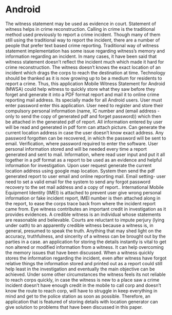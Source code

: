 # Android
The witness statement may be used as evidence in court. Statement of witness helps in crime reconstruction. Calling in crime is the traditional method used previously to report a crime incident. Though many of them still using the traditional way to report the incident, there are a number of people that prefer text based crime reporting. Traditional way of witness statement implementation has some issue regarding witness’s memory and information regarding an incident. In many cases, it have been said that witness statement doesn’t reflect the incident much which made it hard for crime reconstruction. The witness doesn’t knows the exact location of an incident which drags the corps to reach the destination at time. Technology should be thanked as it is now growing up to be a medium for residents to report a crime. Thus, this application Mobile Witness Statement for Android (MWSA) could help witness to quickly store what they saw before they forget and generate it into a PDF format report and mail it to online crime reporting mail address.
Its specially made for all Android users. User must enter password enter this application. User need to register and store their compulsory personal information (name, IC number and (email address - only to send the copy of generated pdf and forget password)) which then be attached in the generated pdf of report. All information entered by user will be read and generated in pdf form can attach picture. Can generate the current location address in case the user doesn’t know exact address. Any password forgotten can be recovered, in which the password will be sent to email.
Verification, where password required to enter the software. User personal information stored and will be needed every time a report generated and sent to mail. Information, where read user input and put it all together in a pdf format as a report to be used as an evidence and helpful information for investigation. Upon user request generate the current location address using google map location. System then send the pdf generated report to user email and online reporting mail. Email setting- user need to set a valid email for the system to send any forgot password recovery to the set mail address and a copy of report.. International Mobile Equipment Identity (IMEI) is attached to prevent user give wrong personal information or fake incident report, IMEI number is then attached along in the report, to ease the corps trace back from where the incident report came from.
Eye witness contributes an important credit in investigation as it provides evidences. A credible witness is an individual whose statements are reasonable and believable. Courts are reluctant to impute perjury (lying under oath) to an apparently credible witness because a witness is, in general, presumed to speak the truth. Anything that may shed light on the accuracy, truthfulness, and sincerity of a witness can be brought out by the parties in a case. an application for storing the details instantly is vital to get non altered or modified information from a witness. It can help overcoming the memory issues that have been discussed. When a witness quickly stores the information regarding the incident, even after witness have forgot relative things the information stored and printed out as a report could still help least in the investigation and eventually the main objective can be achieved. 
Under some other circumstances the witness feels its not reliable to reach corps quickly, in case the witness is new to a place saw a crime incident doesn’t have enough credit in the mobile to call corp and doesn’t know the route to reach corp, will have to struggle in keep everything in mind and get to the police station as soon as possible. Therefore, an application that is featured of storing details with location generator can give solution to problems that have been discussed in this paper.
